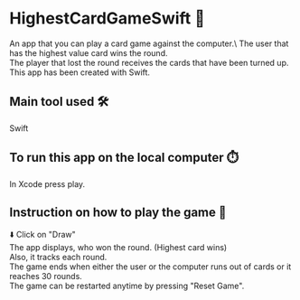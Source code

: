 # HighestCardGameSwift :iphone:

An app that you can play a card game against the computer.\ 
The user that has the highest value card wins the round.\
The player that lost the round receives the cards that have been turned up.\
This app has been created with Swift.

## Main tool used :hammer_and_wrench:

Swift

## To run this app on the local computer :stopwatch:

In Xcode press play. 

## Instruction on how to play the game :memo:

:arrow_down: Click on "Draw"\
The app displays, who won the round. (Highest card wins)\
Also, it tracks each round.\
The game ends when either the user or the computer runs out of cards or it reaches 30 rounds.\
The game can be restarted anytime by pressing "Reset Game".





